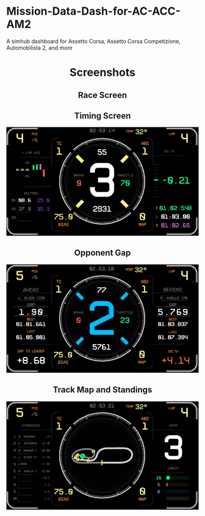 # Mission-Data-Dash-for-AC-ACC-AM2
A simhub dashboard for  Assetto Corsa,  Assetto Corsa Competizione, Automobilista 2, and more

<h1 align="center"> Screenshots </h1>

<h2 align="center"> Race Screen </h2>

<p align="center>
  
![Race Screen](https://github.com/lerontonge/Mission-Data-Dash-for-AC-ACC-AM2/blob/main/Screenshots/Race-536.jpeg)

</p>

<h2 align="center"> Timing Screen </h2>

![Timing Screen](https://github.com/lerontonge/Mission-Data-Dash-for-AC-ACC-AM2/blob/main/Screenshots/Timing-1849.jpeg)

<h2 align="center"> Opponent Gap </h2>

![Opponent Gap](https://github.com/lerontonge/Mission-Data-Dash-for-AC-ACC-AM2/blob/main/Screenshots/VS-1728.jpeg)

<h2 align="center"> Track Map and Standings </h2>

![Track Map and Standings](https://github.com/lerontonge/Mission-Data-Dash-for-AC-ACC-AM2/blob/main/Screenshots/TrackMapAndStandings-1661.jpeg)
